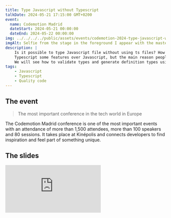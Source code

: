 ```yaml
---
title: Type Javascript without Typescript
talkDate: 2024-05-21 17:15:00 GMT+0200
event:
  name: Codemotion Madrid
  dateStart: 2024-05-21 00:00:00
  dateEnd: 2024-05-22 00:00:00
img: ../../../../public/assets/events/codemotion-2024-type-javascript-without-typescript.jpg
imgAlt: Selfie from the stage in the foreground I appear with the master of ceremonies Alba and the antendees in the background
description: |
    Is it possible to type Javascript file without using ts files? How can I make my Javascript library compatible with Typescript?
    Typescript some features over Javascript, but the main reason people use Typescript is for typing the code.
    We will see how to validate types and generate definition types using Javascript files.
tags:
    - Javascript
    - Typescript
    - Quality code
---
```


## The event

> The most important conference in the tech world in Europe

The Codemotion Madrid conference is one of the most important events with an attendance of more than 1,500 attendees, more than 100 speakers and 80 sessions. It takes place at Kinépolis and connects developers to find inspiration and feel part of something unique.

## The slides

<iframe loading="lazy" src="https://docs.google.com/presentation/d/e/2PACX-1vRACMfrnkg37gaPVWZ3SLJ6LgrY_q6RvMKRfueQH9PpHzMLB18R_PdBIjT-OBWflf7iYED972W1JHIW/embed" frameborder="0" allowfullscreen="true" mozallowfullscreen="true" webkitallowfullscreen="true"></iframe>
